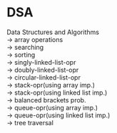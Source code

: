 # DSA
Data Structures and Algorithms<br>
-> array operations<br>
-> searching<br>
-> sorting<br>
-> singly-linked-list-opr<br>
-> doubly-linked-list-opr<br>
-> circular-linked-list-opr<br>
-> stack-opr(using array imp.)<br>
-> stack-opr(using linked list imp.)<br>
-> balanced brackets prob.<br>
-> queue-opr(using array imp.)<br>
-> queue-opr(using linked list imp.)<br>
-> tree traversal<br>
